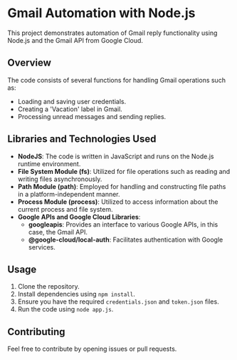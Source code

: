 # Gmail Automation with Node.js

This project demonstrates automation of Gmail reply functionality using Node.js and the Gmail API from Google Cloud.

## Overview

The code consists of several functions for handling Gmail operations such as:

- Loading and saving user credentials.
- Creating a 'Vacation' label in Gmail.
- Processing unread messages and sending replies.

## Libraries and Technologies Used

- **NodeJS**: The code is written in JavaScript and runs on the Node.js runtime environment.
- **File System Module (fs)**: Utilized for file operations such as reading and writing files asynchronously.
- **Path Module (path)**: Employed for handling and constructing file paths in a platform-independent manner.
- **Process Module (process)**: Utilized to access information about the current process and file system.
- **Google APIs and Google Cloud Libraries**:
    - **googleapis**: Provides an interface to various Google APIs, in this case, the Gmail API.
    - **@google-cloud/local-auth**: Facilitates authentication with Google services.

## Usage

1. Clone the repository.
2. Install dependencies using `npm install`.
3. Ensure you have the required `credentials.json` and `token.json` files.
4. Run the code using `node app.js`.

## Contributing

Feel free to contribute by opening issues or pull requests.

